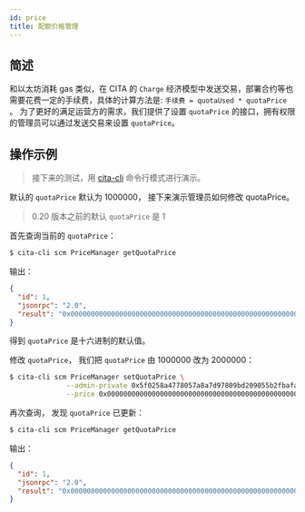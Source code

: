 ```yaml
---
id: price
title: 配额价格管理
---
```

## 简述

和以太坊消耗 gas 类似，在 CITA 的 `Charge` 经济模型中发送交易，部署合约等也需要花费一定的手续费，具体的计算方法是: `手续费 = quotaUsed * quotaPrice` 。 为了更好的满足运营方的需求，我们提供了设置 `quotaPrice` 的接口，拥有权限的管理员可以通过发送交易来设置 `quotaPrice`。

## 操作示例

> 接下来的测试，用 [cita-cli](https://github.com/cryptape/cita-cli) 命令行模式进行演示。

默认的 `quotaPrice` 默认为 1000000， 接下来演示管理员如何修改 quotaPrice。

> 0.20 版本之前的默认 `quotaPrice` 是 1

首先查询当前的 `quotaPrice`：

```bash
$ cita-cli scm PriceManager getQuotaPrice
```

输出：

```json
{
  "id": 1,
  "jsonrpc": "2.0",
  "result": "0x00000000000000000000000000000000000000000000000000000000000f4240"
}

```

得到 `quotaPrice` 是十六进制的默认值。

修改 `quotaPrice`， 我们把 `quotaPrice` 由 1000000 改为 2000000：

```bash
$ cita-cli scm PriceManager setQuotaPrice \
              --admin-private 0x5f0258a4778057a8a7d97809bd209055b2fbafa654ce7d31ec7191066b9225e6 \
              --price 0x00000000000000000000000000000000000000000000000000000000001e8480
```

再次查询， 发现 `quotaPrice` 已更新：

```bash
$ cita-cli scm PriceManager getQuotaPrice
```

输出：

```json
{
  "id": 1,
  "jsonrpc": "2.0",
  "result": "0x00000000000000000000000000000000000000000000000000000000001e8480"
}
```
